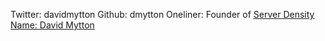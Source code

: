 Twitter: davidmytton
Github: dmytton
Oneliner: Founder of <a href='https://www.serverdensity.com/' target='_blank'>Server Density
Name: David Mytton